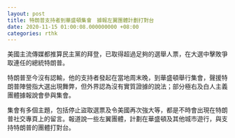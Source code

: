 ```yaml
---
layout: post
title: 特朗普支持者到華盛頓集會　據報左翼團體計劃打對台
date: 2020-11-15 01:00:08.000000000 +08:00
categories: rthk
---
```


美國主流傳媒都推算民主黨的拜登，已取得超過足夠的選舉人票，在大選中擊敗爭取連任的總統特朗普。

特朗普至今沒有認輸，他的支持者發起在當地周末晚，到華盛頓舉行集會，聲援特朗普陣營指大選出現舞弊，但外界認為沒有實質證據的說法；部分極右及白人主義團體據報說會參與集會。

集會有多個主題，包括停止盜取選票及令美國再次強大等，都是不時會出現在特朗普社交專頁上的留言。報道說一些左翼團體，計劃在華盛頓及其他城市遊行，與支持特朗普的團體打對台。
